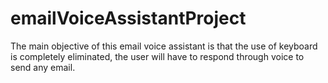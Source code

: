 # emailVoiceAssistantProject
The main objective of this email voice assistant is that the use of keyboard is completely eliminated, the user will have to respond through voice to send any email.
